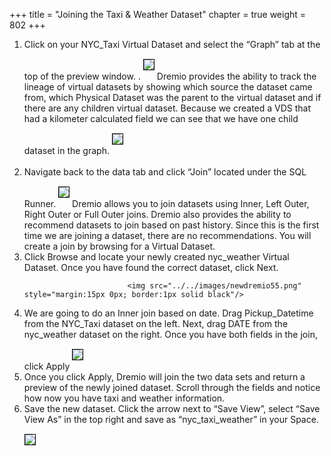 +++
title = "Joining the Taxi & Weather Dataset"
chapter = true
weight = 802
+++

<div style="text-align: left">
    <ol>

<li>Click on your NYC_Taxi Virtual Dataset and select the “Graph” tab at the top of the preview window. .   
 <img src="../../images/newdremio52.png" style="margin:15px 0px; border:1px solid black"/>
 Dremio provides the ability to track the lineage of virtual datasets by showing which source the dataset came from, which Physical Dataset was the parent to the virtual dataset and if there are any children virtual dataset.  Because we created a VDS that had a kilometer calculated field we can see that we have one child dataset in the graph. 
<img src="../../images/newdremio53.png" style="margin:15px 0px; border:1px solid black"/>
</li>
<br/>
  

<li>Navigate back to the data tab and click “Join” located under the SQL Runner.   
<img src="../../images/newdremio54.png" style="margin:15px 0px; border:1px solid black"/>
Dremio allows you to join datasets using Inner, Left Outer, Right Outer or Full Outer joins.  Dremio also provides the ability to recommend datasets to join based on past history.  Since this is the first time we are joining a dataset, there are no recommendations.  You will create a join by browsing for a Virtual Dataset.  

</li>
                        


<li> Click Browse and locate your newly created nyc_weather Virtual Dataset.  Once you have found the correct dataset, click Next.

                           <img src="../../images/newdremio55.png" style="margin:15px 0px; border:1px solid black"/>

<li>
We are going to do an Inner join based on date.  Drag Pickup_Datetime from the NYC_Taxi dataset on the left.  Next, drag DATE from the nyc_weather dataset on the right.  Once you have both fields in the join, click Apply
  <img src="../../images/newdremio56.png" style="margin:15px 0px; border:1px solid black"/>
</li>
<li>
Once you click Apply, Dremio will join the two data sets and return a preview of the newly joined dataset.  Scroll through the fields and notice how now you have taxi and weather information.  

</li>

<li>Save the new dataset. Click the arrow next to “Save View”, select “Save View As” in the top right and save as “nyc_taxi_weather” in your Space. 
  <img src="../../images/newdremio57.png" style="margin:15px 0px; border:1px solid black"/>
</li>
   
  </ol>
</div>
